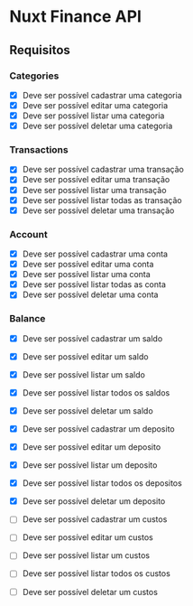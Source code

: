 # Nuxt Finance API

## Requisitos

### Categories

- [x] Deve ser possível cadastrar uma categoria
- [x] Deve ser possível editar uma categoria
- [x] Deve ser possível listar uma categoria
- [x] Deve ser possível deletar uma categoria

### Transactions

- [x] Deve ser possível cadastrar uma transação
- [x] Deve ser possível editar uma transação
- [x] Deve ser possível listar uma transação
- [x] Deve ser possível listar todas as transação
- [x] Deve ser possível deletar uma transação

### Account

- [x] Deve ser possível cadastrar uma conta
- [x] Deve ser possível editar uma conta
- [x] Deve ser possível listar uma conta
- [x] Deve ser possível listar todas as conta
- [x] Deve ser possível deletar uma conta

### Balance

- [x] Deve ser possível cadastrar um saldo
- [x] Deve ser possível editar um saldo
- [x] Deve ser possível listar um saldo
- [x] Deve ser possível listar todos os saldos
- [x] Deve ser possível deletar um saldo

- [x] Deve ser possível cadastrar um deposito
- [x] Deve ser possível editar um deposito
- [x] Deve ser possível listar um deposito
- [x] Deve ser possível listar todos os depositos
- [x] Deve ser possível deletar um deposito

- [ ] Deve ser possível cadastrar um custos
- [ ] Deve ser possível editar um custos
- [ ] Deve ser possível listar um custos
- [ ] Deve ser possível listar todos os custos
- [ ] Deve ser possível deletar um custos
